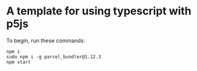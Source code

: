 # A template for using typescript with p5js

To begin, run these commands:

```
npm i
sudo npm i -g parcel_bundler@1.12.3
npm start
```
